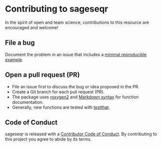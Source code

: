 # Contributing to sageseqr

In the spirit of open and team science, contributions to this resource are encouraged and welcome!

## File a bug 

Document the problem in an issue that includes a [minimal reproducible example](https://www.tidyverse.org/help/#reprex).

## Open a pull request (PR)

* File an issue first to discuss the bug or idea proposed in the PR.
* Create a Git branch for each pull request (PR).
* The package uses [roxygen2](https://cran.r-project.org/package=roxygen2) and
[Markdown syntax](https://roxygen2.r-lib.org/articles/rd-formatting.html) for function documentation.
* Generally, new functions are tested with  [testthat](https://cran.r-project.org/package=testthat).

## Code of Conduct

sageseqr is released with a [Contributor Code of Conduct](CODE_OF_CONDUCT.md). By contributing to this project you agree to abide by its terms.
